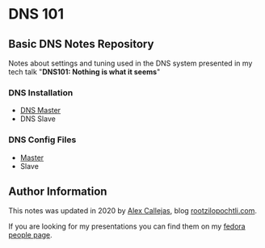 # DNS 101
Basic DNS Notes Repository
---

Notes about settings and tuning used in the DNS system presented in my tech talk "**DNS101: Nothing is what it seems**"

### DNS Installation

- [DNS Master](https://github.com/rootzilopochtli/dns101/blob/master/DebianInstall.md)
- DNS Slave

### DNS Config Files

- [Master](https://github.com/rootzilopochtli/dns101/tree/master/master)
- Slave

## Author Information

This notes was updated in 2020 by [Alex Callejas](https://www.twitter.com/dark_axl), blog [rootzilopochtli.com](https://www.rootzilopochtli.com/).

If you are looking for my presentations you can find them on my [fedora people page](https://darkaxl017.fedorapeople.org/slides/).
